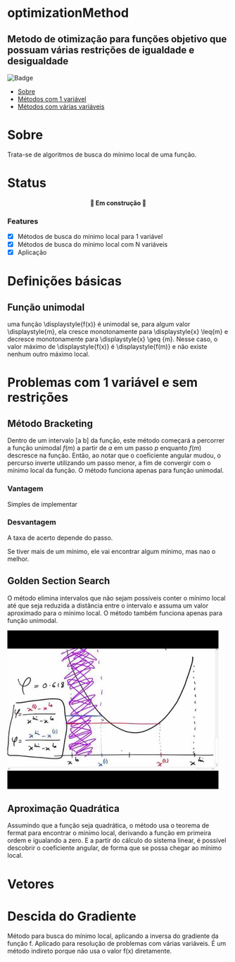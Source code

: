 # optimizationMethod

## Metodo de otimização para funções objetivo que possuam várias restrições de igualdade e desigualdade


![Badge](https://img.shields.io/badge/Colab-F9AB00?style=for-the-badge&logo=googlecolab&color=525252)


<!--ts-->
   * [Sobre](#Sobre)
   * [Métodos com 1 variável](#Problemas)
   * [Métodos com várias variáveis](#Vetores)
<!--te-->
# Sobre
Trata-se de algoritmos de busca do mínimo local de uma função.

# Status
<h4 align="center"> 
	🚧 Em construção 🚧
</h4>

### Features

- [x] Métodos de busca do mínimo local para 1 variável
- [x] Métodos de busca do mínimo local com N variáveis
- [x] Aplicação

# Definições básicas

## Função unimodal
uma função \displaystyle{f(x)} é unimodal se, para algum valor \displaystyle{m}, ela cresce monotonamente para \displaystyle{x} \leq{m} e decresce monotonamente para \displaystyle{x} \geq {m}. Nesse caso, o valor máximo de \displaystyle{f(x)} é \displaystyle{f(m)} e não existe nenhum outro máximo local.

# Problemas com 1 variável e sem restrições

## Método Bracketing	
Dentro de um intervalo [a b] da função, este método começará a percorrer a função unimodal $\displaystyle{f(m)}$ a partir de $\displaystyle{a}$ em um passo $\displaystyle{p}$ enquanto $\displaystyle{f(m)}$ descresce na função. Então, ao notar que o coeficiente angular mudou, o percurso inverte utilizando um passo menor, a fim de convergir com o mínimo local da função. O método funciona apenas para função unimodal.

### Vantagem
Simples de implementar

### Desvantagem
A taxa de acerto depende do passo.

Se tiver mais de um mínimo, ele vai encontrar algum mínimo, mas nao o melhor.


## Golden Section Search
O método elimina intervalos que não sejam possíveis conter o mínimo local até que seja reduzida a distância entre o intervalo e assuma um valor aproximado para o mínimo local. O método também funciona apenas para função unimodal.

![alt text](https://github.com/tiagosardi/optimizationMethod/blob/main/images/goldenSection.jpg)


## Aproximação Quadrática
Assumindo que a função seja quadrática, o método usa o teorema de fermat para encontrar o mínimo local, derivando a função em primeira ordem e igualando a zero. E a partir do cálculo do sistema linear, é possível descobrir o coeficiente angular, de forma que se possa chegar ao mínimo local. 

# Vetores

# Descida do Gradiente
Método para busca do mínimo local, aplicando a inversa do gradiente da função f. Aplicado para resolução de problemas com várias variáveis. É um método indireto porque não usa o valor f(x) diretamente.

